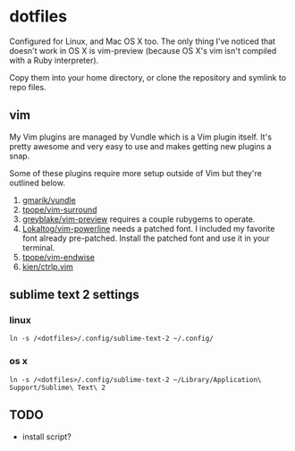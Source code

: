 # dotfiles

Configured for Linux, and Mac OS X too. The only thing I've noticed that doesn't work in OS X is vim-preview (because OS X's vim isn't compiled with a Ruby interpreter).

Copy them into your home directory, or clone the repository and symlink to repo files.

## vim

My Vim plugins are managed by Vundle which is a Vim plugin itself. It's pretty awesome and very easy to use and makes getting new plugins a snap.

Some of these plugins require more setup outside of Vim but they're outlined below.

1. [gmarik/vundle](https://github.com/gmarik/vundle)
2. [tpope/vim-surround](https://github.com/tpope/vim-surround)
3. [greyblake/vim-preview](https://github.com/greyblake/vim-preview) requires a couple rubygems to operate.
4. [Lokaltog/vim-powerline](https://github.com/Lokaltog/vim-powerline) needs a patched font. I included my favorite font already pre-patched. Install the patched font and use it in your terminal.
5. [tpope/vim-endwise](https://github.com/tpope/vim-endwise)
6. [kien/ctrlp.vim](https://github.com/kien/ctrlp.vim)

## sublime text 2 settings

### linux

    ln -s /<dotfiles>/.config/sublime-text-2 ~/.config/

### os x

    ln -s /<dotfiles>/.config/sublime-text-2 ~/Library/Application\ Support/Sublime\ Text\ 2

## TODO
* install script?
